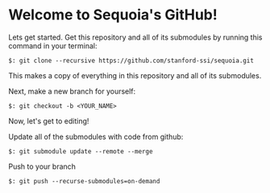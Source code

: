 # Welcome to Sequoia's GitHub!

Lets get started. Get this repository and all of its submodules by running 
this command in your terminal:
```
$: git clone --recursive https://github.com/stanford-ssi/sequoia.git
```
This makes a copy of everything in this repository and all of its submodules.

Next, make a new branch for yourself: 
```
$: git checkout -b <YOUR_NAME>
```
Now, let's get to editing! 

Update all of the submodules with code from github:
```
$: git submodule update --remote --merge
```

Push to your branch
```
$: git push --recurse-submodules=on-demand
```
